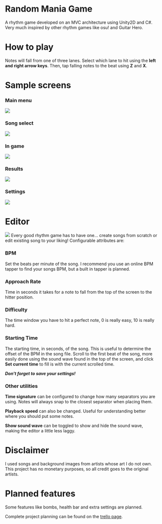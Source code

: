 # Random Mania Game
A rhythm game developed on an MVC architecture using Unity2D and C#. Very much inspired by other rhythm games like osu! and Guitar Hero.

# How to play
Notes will fall from one of three lanes. Select which lane to hit using the **left and right arrow keys**. Then, tap falling notes to the beat using **Z** and **X**.

# Sample screens
### Main menu
![](https://i.imgur.com/LFBMuNM.png)
### Song select
![](https://i.imgur.com/q6YP6GI.jpeg)
### In game
![](https://i.imgur.com/Zst1BA9.jpeg)
### Results
![](https://i.imgur.com/LBY2cFG.jpeg)
### Settings
![](https://i.imgur.com/8xOaPZK.png)

# Editor
![](https://i.imgur.com/n6nQj8T.png)
Every good rhythm game has to have one... create songs from scratch or edit existing song to your liking! Configurable attributes are:

### BPM
Set the beats per minute of the song. I recommend you use an online BPM tapper to find your songs BPM, but a built in tapper is planned.

### Approach Rate
Time in seconds it takes for a note to fall from the top of the screen to the hitter position.

### Difficulty
The time window you have to hit a perfect note, 0 is really easy, 10 is really hard.

### Starting Time
The starting time, in seconds, of the song. This is useful to determine the offset of the BPM in the song file. Scroll to the first beat of the song, more easily done using the sound wave found in the top of the screen, and click **Set current time** to fill is with the current scrolled time.

**_Don't forget to save your settings!_**

### Other utilities
**Time signature** can be configured to change how many separators you are using. Notes will always snap to the closest separator when placing them.

**Playback speed** can also be changed. Useful for understanding better where you should put some notes.

**Show sound wave** can be toggled to show and hide the sound wave, making the editor a little less laggy.

# Disclaimer
I used songs and background images from artists whose art I do not own. This project has no monetary purposes, so all credit goes to the original artists.

# Planned features
Some features like bombs, health bar and extra settings are planned.

Complete project planning can be found on the [trello page](https://trello.com/b/5tLFtw77/random-mania-game).
